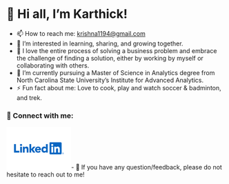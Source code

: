 # 👋 Hi all, I’m Karthick!
- 📫 How to reach me: krishna1194@gmail.com
- 👀 I’m interested in learning, sharing, and growing together. 
- 💼 I love the entire process of solving a business problem and embrace the challenge of finding a solution, either by working by myself or collaborating with others. 
- 🌱 I’m currently pursuing a Master of Science in Analytics degree from North Carolina State University’s Institute for Advanced Analytics.
- ⚡ Fun fact about me: Love to cook, play and watch soccer & badminton, and trek.

### 🤝 Connect with me:

<a href="https://www.linkedin.com/in/karthick-krishna-balaji/"><img align="left" src="https://raw.githubusercontent.com/krishna1194/images/main/LinkedIn-Logo.wine.svg" alt="Karthick Krishna Balaji | LinkedIn" width="150px"/></a>

</br>
</br>
</br>
</br>
</br>
- 💬 If you have any question/feedback, please do not hesitate to reach out to me!
